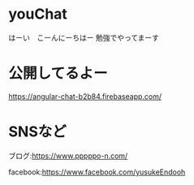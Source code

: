 # youChat
はーい　こーんにーちはー
勉強でやってまーす

# 公開してるよー
https://angular-chat-b2b84.firebaseapp.com/

# SNSなど

ブログ:https://www.pppppo-n.com/

facebook:https://www.facebook.com/yusukeEndooh
